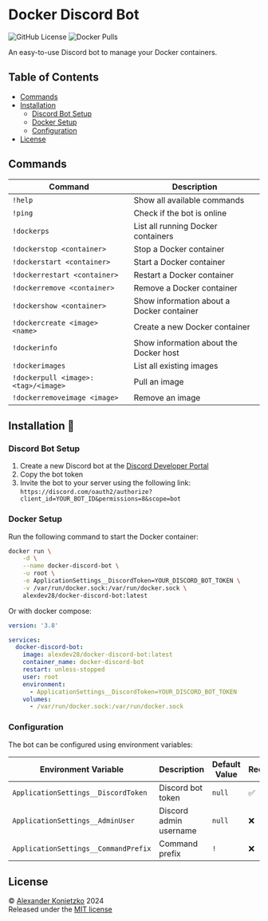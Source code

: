# Docker Discord Bot

![GitHub License](https://img.shields.io/github/license/alex289/docker-discord-bot)
![Docker Pulls](https://img.shields.io/docker/pulls/alexdev28/docker-discord-bot)

An easy-to-use Discord bot to manage your Docker containers.

## Table of Contents

- [Commands](#commands)
- [Installation](#installation)
  - [Discord Bot Setup](#discord-bot-setup)
  - [Docker Setup](#docker-setup)
  - [Configuration](#configuration)
- [License](#license)

## Commands

| Command | Description |
| --- | --- |
| `!help` | Show all available commands |
| `!ping` | Check if the bot is online |
| `!dockerps` | List all running Docker containers |
| `!dockerstop <container>` | Stop a Docker container |
| `!dockerstart <container>` | Start a Docker container |
| `!dockerrestart <container>` | Restart a Docker container |
| `!dockerremove <container>` | Remove a Docker container |
| `!dockershow <container>` | Show information about a Docker container |
| `!dockercreate <image> <name>` | Create a new Docker container |
| `!dockerinfo` | Show information about the Docker host |
| `!dockerimages` | List all existing images |
| `!dockerpull <image>:<tag>/<image>` | Pull an image |
| `!dockerremoveimage <image>` | Remove an image |

## Installation 🚀

### Discord Bot Setup

1.  Create a new Discord bot at the [Discord Developer Portal](https://discord.com/developers/applications)
2.  Copy the bot token
3.  Invite the bot to your server using the following link: `https://discord.com/oauth2/authorize?client_id=YOUR_BOT_ID&permissions=8&scope=bot`

### Docker Setup

Run the following command to start the Docker container:

```bash
docker run \
    -d \
    --name docker-discord-bot \
    -u root \
    -e ApplicationSettings__DiscordToken=YOUR_DISCORD_BOT_TOKEN \
    -v /var/run/docker.sock:/var/run/docker.sock \
    alexdev28/docker-discord-bot:latest
```

Or with docker compose:

```yaml
version: '3.8'

services:
  docker-discord-bot:
    image: alexdev28/docker-discord-bot:latest
    container_name: docker-discord-bot
    restart: unless-stopped
    user: root
    environment:
      - ApplicationSettings__DiscordToken=YOUR_DISCORD_BOT_TOKEN
    volumes:
      - /var/run/docker.sock:/var/run/docker.sock
```

### Configuration

The bot can be configured using environment variables:

| Environment Variable | Description | Default Value | Required |
| --- | --- | --- | --- |
| `ApplicationSettings__DiscordToken` | Discord bot token | `null` | ✅ |
| `ApplicationSettings__AdminUser` | Discord admin username | `null` | ❌ |
| `ApplicationSettings__CommandPrefix` | Command prefix | `!` | ❌ |

## License

© [Alexander Konietzko](https://alexanderkonietzko.com) 2024  
Released under the [MIT license](https://github.com/alex289/docker-discord-bot/blob/main/LICENSE)
